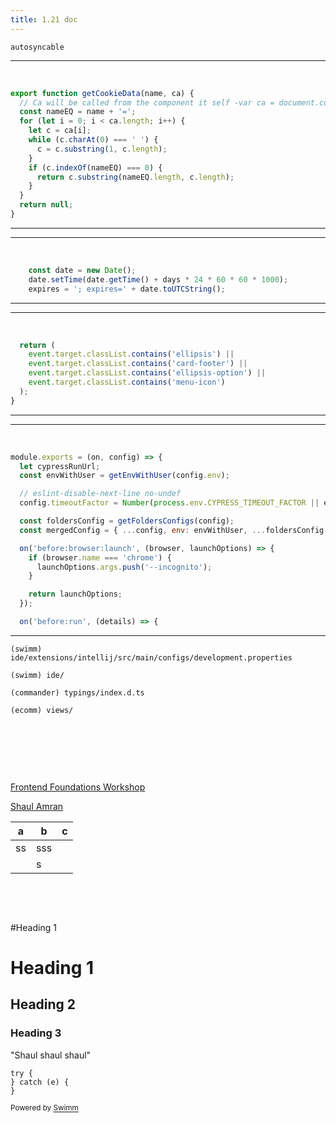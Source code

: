 ```yaml
---
title: 1.21 doc
---
```

<SwmToken path="/apps/web/cypress/support/commands.js" pos="234:1:1" line-data="    autosyncable: &#39;Auto-synced snippet&#39;," repo-id="veezvxCuzpPrRLLXWD2E" repo-name="swimm">`autosyncable`</SwmToken>

<SwmSnippet path="/apps/web/src/common/utils/cookies-utils.ts" line="11" repo-id="veezvxCuzpPrRLLXWD2E">

---

&nbsp;

```typescript
export function getCookieData(name, ca) {
  // Ca will be called from the component it self -var ca = document.cookie.split(';');- (can't access dom through this utils file)
  const nameEQ = name + '=';
  for (let i = 0; i < ca.length; i++) {
    let c = ca[i];
    while (c.charAt(0) === ' ') {
      c = c.substring(1, c.length);
    }
    if (c.indexOf(nameEQ) === 0) {
      return c.substring(nameEQ.length, c.length);
    }
  }
  return null;
}
```

---

</SwmSnippet>

<SwmSnippet path="/apps/web/src/common/utils/cookies-utils.ts" line="4" repo-id="veezvxCuzpPrRLLXWD2E">

---

&nbsp;

```typescript
    const date = new Date();
    date.setTime(date.getTime() + days * 24 * 60 * 60 * 1000);
    expires = '; expires=' + date.toUTCString();
```

---

</SwmSnippet>

<SwmSnippet path="/apps/web/src/common/utils/card-utils.js" line="5" repo-id="veezvxCuzpPrRLLXWD2E">

---

&nbsp;

```javascript
  return (
    event.target.classList.contains('ellipsis') ||
    event.target.classList.contains('card-footer') ||
    event.target.classList.contains('ellipsis-option') ||
    event.target.classList.contains('menu-icon')
  );
}
```

---

</SwmSnippet>

<SwmSnippet path="/apps/web/cypress/plugins/index.js" line="5" repo-id="veezvxCuzpPrRLLXWD2E">

---

&nbsp;

```javascript
module.exports = (on, config) => {
  let cypressRunUrl;
  const envWithUser = getEnvWithUser(config.env);

  // eslint-disable-next-line no-undef
  config.timeoutFactor = Number(process.env.CYPRESS_TIMEOUT_FACTOR || envWithUser.CYPRESS_TIMEOUT_FACTOR) || 1;

  const foldersConfig = getFoldersConfigs(config);
  const mergedConfig = { ...config, env: envWithUser, ...foldersConfig };

  on('before:browser:launch', (browser, launchOptions) => {
    if (browser.name === 'chrome') {
      launchOptions.args.push('--incognito');
    }

    return launchOptions;
  });

  on('before:run', (details) => {
```

---

</SwmSnippet>

<SwmPath repo-id="veezvxCuzpPrRLLXWD2E" repo-name="swimm" path="/ide/extensions/intellij/src/main/configs/development.properties">`(swimm) ide/extensions/intellij/src/main/configs/development.properties`</SwmPath>

<SwmPath repo-id="veezvxCuzpPrRLLXWD2E" repo-name="swimm" path="/ide/">`(swimm) ide/`</SwmPath>

<SwmPath repo-id="Z2l0aHViJTNBJTNBY29tbWFuZGVyJTNBJTNBc3dpbW1pbw==" repo-name="commander" path="/typings/index.d.ts">`(commander) typings/index.d.ts`</SwmPath>

<SwmPath repo-id="Z2l0aHViJTNBJTNBZWNvbW0lM0ElM0Ftb3NoaWtzd2ltbQ==" repo-name="ecomm" path="/views/">`(ecomm) views/`</SwmPath>

&nbsp;

&nbsp;

&nbsp;

<SwmLink doc-title="Frontend Foundations Workshop" repo-id="veezvxCuzpPrRLLXWD2E" repo-name="swimm" path="/.swm/frontend-foundations-workshop.fvre7.pl.sw.md">[Frontend Foundations Workshop](https://swimm-web-app.web.app/repos/veezvxCuzpPrRLLXWD2E/docs/fvre7)</SwmLink>

<SwmMention uid>[Shaul Amran](mailto:shaul@swimm.io)</SwmMention>

| a  | b   | c |
| -- | --- | - |
| ss | sss |   |
|    | s   |   |

&nbsp;

&nbsp;

#Heading 1

# Heading 1

## Heading 2

### Heading 3

"Shaul shaul shaul"

```
try {
} catch (e) {
}
```

<SwmMeta version="3.0.0" repo-id="Z2l0aHViJTNBJTNBY3NoYXJwLXNoYXVsLXRlc3QlM0ElM0Fzd2ltbWlv" repo-name="csharp-shaul-test"><sup>Powered by [Swimm](https://swimm-web-app.web.app/)</sup></SwmMeta>
